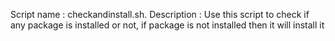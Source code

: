Script name : checkandinstall.sh.
Description : Use this script to check if any package is installed or not, if package is not installed then it will install it
